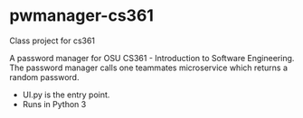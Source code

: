# pwmanager-cs361
Class project for cs361

A password manager for OSU CS361 - Introduction to Software Engineering. The password manager calls one teammates microservice which returns
a random password.

- UI.py is the entry point. 
- Runs in Python 3
